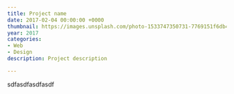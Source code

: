 ```yaml
---
title: Project name
date: 2017-02-04 00:00:00 +0000
thumbnail: https://images.unsplash.com/photo-1533747350731-7769151f6db4?ixlib=rb-0.3.5&ixid=eyJhcHBfaWQiOjEyMDd9&s=18f46f77b86a95c60dee7fbf65734f6d&auto=format&fit=crop&w=934&q=80
year: 2017
categories:
- Web
- Design
description: Project description

---
```

sdfasdfasdfasdf